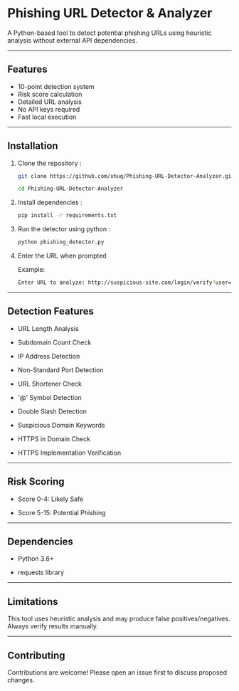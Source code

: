 # Phishing URL Detector & Analyzer

A Python-based tool to detect potential phishing URLs using heuristic analysis without external API dependencies.

---

## Features
- 10-point detection system
- Risk score calculation
- Detailed URL analysis
- No API keys required
- Fast local execution

---

## Installation

1. Clone the repository :
    ```bash
   git clone https://github.com/xhuq/Phishing-URL-Detector-Analyzer.git

   cd Phishing-URL-Detector-Analyzer

2. Install dependencies :
   ```bash
   pip install -r requirements.txt

3. Run the detector using python :
   ```bash
   python phishing_detector.py

4. Enter the URL when prompted

   Example:
   ```bash
   Enter URL to analyze: http://suspicious-site.com/login/verify?user=test

---

## Detection Features 

- URL Length Analysis

- Subdomain Count Check

- IP Address Detection

- Non-Standard Port Detection

- URL Shortener Check

- '@' Symbol Detection

- Double Slash Detection

- Suspicious Domain Keywords

- HTTPS in Domain Check

- HTTPS Implementation Verification

---

## Risk Scoring
- Score 0-4: Likely Safe

- Score 5-15: Potential Phishing

---

## Dependencies
- Python 3.6+

- requests library

---  

## Limitations
This tool uses heuristic analysis and may produce false positives/negatives. Always verify results manually.

---

## Contributing
Contributions are welcome! Please open an issue first to discuss proposed changes.

